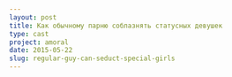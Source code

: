 ```yaml
---
layout: post
title: Как обычному парню соблазнять статусных девушек
type: cast
project: amoral
date: 2015-05-22
slug: regular-guy-can-seduct-special-girls
---
```


